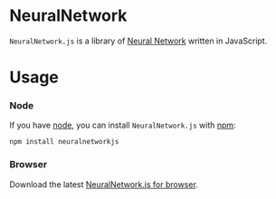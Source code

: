 # NeuralNetwork
`NeuralNetwork.js` is a library of [Neural Network](http://en.wikipedia.org/wiki/Artificial_neural_network) written in JavaScript.

# Usage

### Node
If you have [node](http://nodejs.org/), you can install `NeuralNetwork.js` with [npm](http://npmjs.org):

```
npm install neuralnetworkjs
```

### Browser
Download the latest [NeuralNetwork.js for browser](https://raw.githubusercontent.com/tuttarealstep/neuralnetwork/master/dist/neuralnetwork.js).
